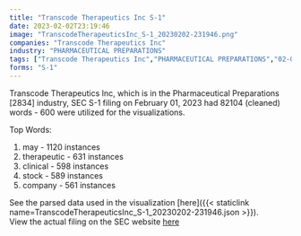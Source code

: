 ```yaml
---
title: "Transcode Therapeutics Inc S-1"
date: 2023-02-02T23:19:46
image: "TranscodeTherapeuticsInc_S-1_20230202-231946.png"
companies: "Transcode Therapeutics Inc"
industry: "PHARMACEUTICAL PREPARATIONS"
tags: ["Transcode Therapeutics Inc","PHARMACEUTICAL PREPARATIONS","02-01-2023","S-1"]
forms: "S-1"
---
```

Transcode Therapeutics Inc, which is in the Pharmaceutical Preparations [2834] industry, SEC S-1 filing on February 01, 2023 had 82104 (cleaned) words - 600 were utilized for the visualizations.

Top Words:
1. may - 1120 instances
2. therapeutic - 631 instances
3. clinical - 598 instances
4. stock - 589 instances
5. company - 561 instances


See the parsed data used in the visualization [here]({{< staticlink name=TranscodeTherapeuticsInc_S-1_20230202-231946.json >}}).  
View the actual filing on the SEC website [here](https://www.sec.gov/Archives/edgar/data/1829635/0001104659-23-009249.txt)